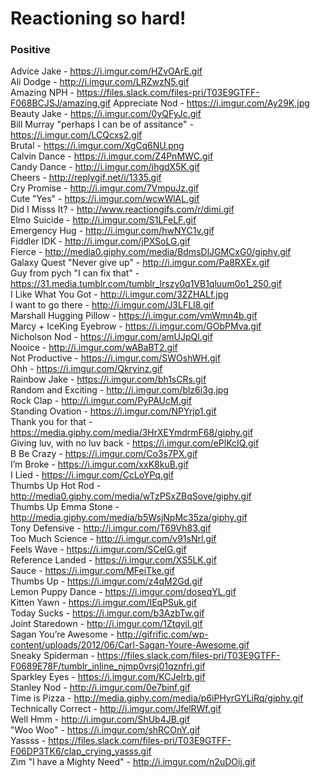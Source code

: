 # Reactioning so hard!

### Positive

Advice Jake - https://i.imgur.com/HZvOArE.gif  
Ali Dodge - http://i.imgur.com/LRZwzN5.gif  
Amazing NPH - https://files.slack.com/files-pri/T03E9GTFF-F068BCJSJ/amazing.gif 
Appreciate Nod - https://i.imgur.com/Ay29K.jpg   
Beauty Jake - https://i.imgur.com/0yQFyJc.gif  
Bill Murray "perhaps I can be of assitance" - https://i.imgur.com/LCQcxs2.gif  
Brutal - https://i.imgur.com/XgCq6NU.png  
Calvin Dance - https://i.imgur.com/Z4PnMWC.gif  
Candy Dance - http://i.imgur.com/ihgdX5K.gif  
Cheers - http://replygif.net/i/1335.gif   
Cry Promise - http://i.imgur.com/7VmpuJz.gif  
Cute "Yes" - https://i.imgur.com/wcwWlAL.gif  
Did I Misss It? - http://www.reactiongifs.com/r/dimi.gif  
Elmo Suicide - http://i.imgur.com/S1LFeLF.gif  
Emergency Hug - http://i.imgur.com/hwNYC1v.gif   
Fiddler IDK - http://i.imgur.com/jPXSoLG.gif  
Fierce - http://media0.giphy.com/media/BdmsDlJGMCxG0/giphy.gif  
Galaxy Quest "Never give up" - http://i.imgur.com/Pa8RXEx.gif  
Guy from pych "I can fix that" - https://31.media.tumblr.com/tumblr_lrszy0q1VB1qluum0o1_250.gif  
I Like What You Got - http://i.imgur.com/32ZHALf.jpg  
I want to go there - http://i.imgur.com/J3LFLI8.gif  
Marshall Hugging Pillow - https://i.imgur.com/vmWmn4b.gif  
Marcy + IceKing Eyebrow - https://i.imgur.com/GObPMva.gif  
Nicholson Nod - https://i.imgur.com/amUJpQl.gif  
Nooice - http://i.imgur.com/wABaBT2.gif  
Not Productive - https://i.imgur.com/SWOshWH.gif  
Ohh - https://i.imgur.com/Qkryinz.gif  
Rainbow Jake - https://i.imgur.com/bh1sCRs.gif  
Random and Exciting - http://i.imgur.com/blz6i3g.jpg  
Rock Clap - http://i.imgur.com/PyPAUcM.gif  
Standing Ovation - https://i.imgur.com/NPYrjp1.gif  
Thank you for that - https://media.giphy.com/media/3HrXEYmdrmF68/giphy.gif  
Giving luv, with no luv back - https://i.imgur.com/ePlKcIQ.gif  
B Be Crazy - https://i.imgur.com/Co3s7PX.gif  
I’m Broke - https://i.imgur.com/xxK8kuB.gif  
I Lied - https://i.imgur.com/CcLoYPq.gif  
Thumbs Up Hot Rod - http://media0.giphy.com/media/wTzPSxZBqSove/giphy.gif   
Thumbs Up Emma Stone - http://media.giphy.com/media/b5WsjNpMc35za/giphy.gif  
Tony Defensive - http://i.imgur.com/T69Vh83.gif  
Too Much Science - http://i.imgur.com/v91sNrl.gif  
Feels Wave - https://i.imgur.com/SCelG.gif  
Reference Landed - https://i.imgur.com/XS5LK.gif  
Sauce - https://i.imgur.com/MFeiTke.gif  
Thumbs Up - https://i.imgur.com/z4qM2Gd.gif  
Lemon Puppy Dance - https://i.imgur.com/doseqYL.gif  
Kitten Yawn - https://i.imgur.com/IEqPSuk.gif  
Today Sucks - https://i.imgur.com/b3AzbTw.gif   
Joint Staredown - http://i.imgur.com/1Ztqyil.gif  
Sagan You’re Awesome - http://gifrific.com/wp-content/uploads/2012/06/Carl-Sagan-Youre-Awesome.gif  
Sneaky Spiderman - https://files.slack.com/files-pri/T03E9GTFF-F0689E78F/tumblr_inline_njmp0vrsj01qznfri.gif  
Sparkley Eyes - https://i.imgur.com/KCJeIrb.gif  
Stanley Nod - http://i.imgur.com/0e7binf.gif  
Time is Pizza - http://media.giphy.com/media/p6iPHyrGYLiRq/giphy.gif  
Technically Correct - http://i.imgur.com/JfelRWf.gif  
Well Hmm - http://i.imgur.com/ShUb4JB.gif  
"Woo Woo" - https://i.imgur.com/shRCOnY.gif  
Yassss - https://files.slack.com/files-pri/T03E9GTFF-F06DP3TK6/clap_crying_yasss.gif  
Zim "I have a Mighty Need" - http://i.imgur.com/n2uDOij.gif  

